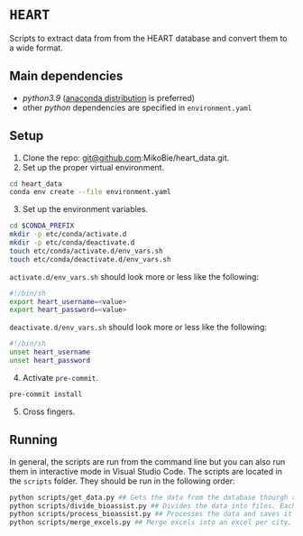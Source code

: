 # `HEART`

Scripts to extract data from from the HEART database and convert them to a wide format.

## Main dependencies

* _python3.9_ ([anaconda distribution](https://www.anaconda.com/products/distribution) is preferred)
* other _python_ dependencies are specified in `environment.yaml`

## Setup

1. Clone the repo: git@github.com:MikoBie/heart_data.git.
2. Set up the proper virtual environment.
```bash
cd heart_data
conda env create --file environment.yaml
```
3. Set up the environment variables.
```bash
cd $CONDA_PREFIX
mkdir -p etc/conda/activate.d
mkdir -p etc/conda/deactivate.d
touch etc/conda/activate.d/env_vars.sh
touch etc/conda/deactivate.d/env_vars.sh
```
`activate.d/env_vars.sh` should look more or less like the following:
```bash
#!/bin/sh
export heart_username=<value>
export heart_password=<value>
```
`deactivate.d/env_vars.sh` should look more or less like the following:
```bash
#!/bin/sh
unset heart_username
unset heart_password
```
4. Activate `pre-commit`.
```bash
pre-commit install
```
5. Cross fingers.

## Running

In general, the scripts are run from the command line but you can also run them in interactive mode in Visual Studio Code. The scripts are located in the `scripts` folder. They should be run in the following order:
```bash
python scripts/get_data.py ## Gets the data from the database thourgh the API
python scripts/divide_bioassist.py ## Divides the data into files. Each quesitonnaire is saved in a separate file.
python scripts/process_bioassist.py ## Processes the data and saves it xlsx files.
python scripts/merge_excels.py ## Merge excels into an excel per city.
```
